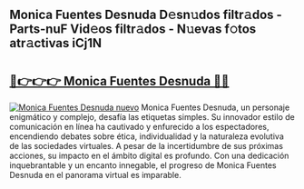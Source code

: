 ## Monica Fuentes Desnuda D𝚎sn𝚞dos filtr𝚊dos - Parts-nuF Vid𝚎os filtr𝚊dos - N𝚞evas f𝚘tos atr𝚊ctivas iCj1N

# <h2><a href="http://mbcsemb.tromn.icu/?c=Monica+Fuentes+Desnuda">🔗👉👉👉 Monica Fuentes Desnuda 🔗🔗</a></h2>

[![Monica Fuentes Desnuda nuevo](https://i.imgur.com/pEAQMta.gif)](http://mbcsemb.tromn.icu/?c=Monica+Fuentes+Desnuda)
Monica Fuentes Desnuda, un personaje enigmático y complejo, desafía las etiquetas simples. Su innovador estilo de comunicación en línea ha cautivado y enfurecido a los espectadores, encendiendo debates sobre ética, individualidad y la naturaleza evolutiva de las sociedades virtuales. A pesar de la incertidumbre de sus próximas acciones, su impacto en el ámbito digital es profundo. Con una dedicación inquebrantable y un encanto innegable, el progreso de Monica Fuentes Desnuda en el panorama virtual es imparable.
